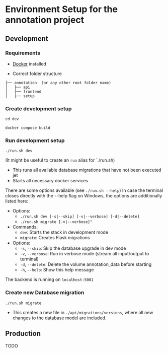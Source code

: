 # Environment Setup for the annotation project

## Development
### Requirements
- [Docker](https://www.docker.com/products/docker-desktop/) installed

- Correct folder structure
```
├── annotation  (or any other root folder name)
│   ├── api
│   ├── frontend
│   ├── setup
  ```
### Create development setup

```shell
cd dev
```

```shell
docker compose build
```

### Run development setup
```shell
./run.sh dev
```
(It might be useful to create an `run` alias for `./run.sh)
- This runs all available database migrations that have not been executed jet
- Starts all necessary docker services

There are some options available (see `./run.sh --help`)
In case the terminal closes directly with the --help flag on Windows, the options are additionally listed here:
- Options:
  - `./run.sh dev [-s|--skip] [-v|--verbose] [-d|--delete]`
  - `./run.sh migrate [-v|--verbose]"`
- Commands:
  - `dev`: Starts the stack in development mode
  - `migrate`: Creates Flask migrations
- Options:
  - `-s`, `--skip`: Skip the database upgrade in dev mode
  - `-v`, `--verbose`: Run in verbose mode (stream all input/output to terminal)
  - `-d`, `--delete`: Delete the volume annotation_data before starting
  - `-h`, `--help`: Show this help message

The backend is running on `localhost:5001`
### Create new Database migration
```shell
./run.sh migrate
````
- This creates a new file in `./api/migrations/versions`, where all new changes to the database model are included.

## Production
TODO